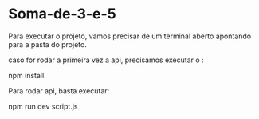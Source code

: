 # Soma-de-3-e-5
Para executar o projeto, vamos precisar de um terminal aberto apontando para a pasta do projeto.

caso for rodar a primeira vez a api, precisamos executar o :

npm install.

Para rodar api, basta executar:

npm run dev script.js

